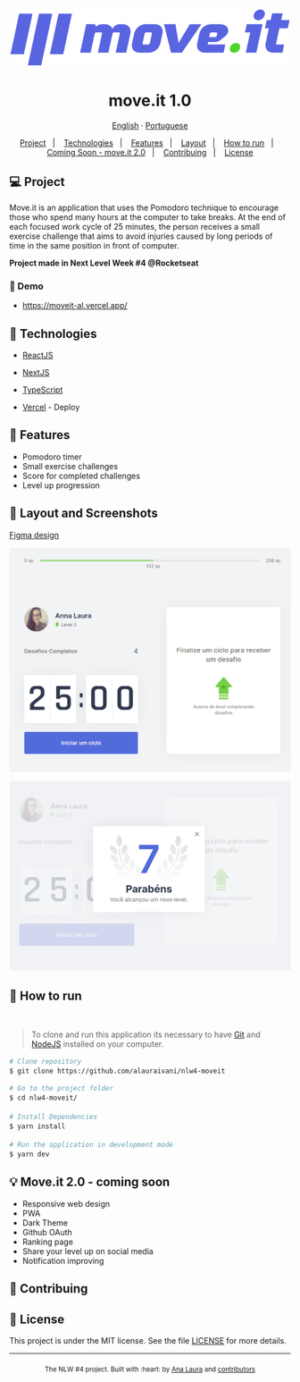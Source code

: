 <h1 align="center">
    <img alt="move.it" title="move.it" src=".github/logo-full.svg" />
</h1>

<h1 align="center" >move.it 1.0</h1>
<p align="center">
    <a href="README.md">English</a>
    ·
    <a href="README-pt.md">Portuguese</a>
 </p>

<p align="center">
  <a href="#computer-project">Project</a>&nbsp;&nbsp;&nbsp;|&nbsp;&nbsp;&nbsp;
  <a href="#rocket-technologies">Technologies</a>&nbsp;&nbsp;&nbsp;|&nbsp;&nbsp;&nbsp;
  <a href="#tada">Features</a>&nbsp;&nbsp;&nbsp;|&nbsp;&nbsp;&nbsp;
  <a href="#art">Layout</a>&nbsp;&nbsp;&nbsp;|&nbsp;&nbsp;&nbsp;
  <a href="#construction_worker-how-to-run">How to run</a>&nbsp;&nbsp;&nbsp;|&nbsp;&nbsp;&nbsp;
  <a href="#bulb">Coming Soon - move.it 2.0</a>&nbsp;&nbsp;&nbsp;|&nbsp;&nbsp;&nbsp;
  <a href="#handshake">Contribuing</a>&nbsp;&nbsp;&nbsp;|&nbsp;&nbsp;&nbsp;
  <a href="#closed_book-license">License</a>
</p>

## :computer: Project
Move.it is an application that uses the Pomodoro technique to encourage those who spend many hours at the computer to take breaks. At the end of each focused work cycle of 25 minutes, the person receives a small exercise challenge that aims to avoid injuries caused by long periods of time in the same position in front of computer.</br>

<strong>Project made in Next Level Week #4 @Rocketseat</strong>

### :eyes: Demo 

* https://moveit-al.vercel.app/
## :rocket: Technologies

* [ReactJS](https://reactjs.org/)
  
* [NextJS](https://nextjs.org/)

* [TypeScript](https://www.typescriptlang.org/)
  
* [Vercel](https://vercel.com/) - Deploy

## :tada: Features
* Pomodoro timer
* Small exercise challenges
* Score for completed challenges
* Level up progression

## :art: Layout and Screenshots

[Figma design](https://www.figma.com/file/D9nUtv8xVbuOl0pO9pf7Rz/Move.it-1.0-Copy-Copy?node-id=160%3A2761)

<p>
  <img alt="app screenshot" src=".github/challenge.png"/>
</p>
<p>
  <img alt="app screenshot" src=".github/levelup.png"/>
</p>

## :construction_worker: How to run
</br>

> To clone and run this application its necessary to have [Git](https://git-scm.com/) and [NodeJS](https://nodejs.org/en/) installed on your computer.

```bash
# Clone repository
$ git clone https://github.com/alauraivani/nlw4-moveit
```
```bash
# Go to the project folder
$ cd nlw4-moveit/

# Install Dependencies
$ yarn install

# Run the application in development mode
$ yarn dev
```

## :bulb: Move.it 2.0 - coming soon

* Responsive web design
* PWA
* Dark Theme
* Github OAuth
* Ranking page
* Share your level up on social media
* Notification improving
## :handshake: Contribuing

## :closed_book: License
This project is under the MIT license. See the file [LICENSE](LICENSE) for more details.

---
<div align="center">
  <sub>The NLW #4 project. Built with :heart: by
    <a href="https://github.com/alaurai">Ana Laura</a> and
    <a href="https://github.com/alaurai/nlw4-moveit/graphs/contributors">
      contributors
    </a>
  </sub>
</div>




